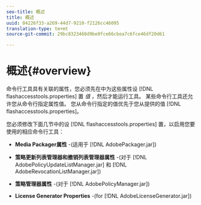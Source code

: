 ```yaml
---
seo-title: 概述
title: 概述
uuid: 04226f33-a269-44d7-9210-f2126cc46095
translation-type: tm+mt
source-git-commit: 29bc8323460d9be0fce66cbea7c6fce46df20d61

---
```



# 概述{#overview}

命令行工具具有关联的属性，您必须先在中为这些属性设 [!DNL flashaccesstools.properties] 置 *值* ，然后才能运行工具。 某些命令行工具还允许您从命令行指定属性值。 您从命令行指定的值优先于您从提供的值 [!DNL flashaccesstools.properties]。

您必须修改下面几节中的设 [!DNL flashaccesstools.properties] 置，以启用您要使用的相应命令行工具：

* **Media Packager属性** -(适用于 [!DNL AdobePackager.jar])

* **策略更新列表管理器和撤销列表管理器属性** -(对于 [!DNL AdobePolicyUpdateListManager.jar] 和 [!DNL AdobeRevocationListManager.jar])

* **策略管理器属性** -(对于 [!DNL AdobePolicyManager.jar])

* **License Generator Properties** -(for [!DNL AdobeLicenseGenerator.jar])

